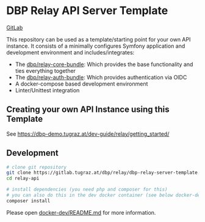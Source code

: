 # DBP Relay API Server Template

[GitLab](https://gitlab.tugraz.at/dbp/relay/dbp-relay-server-template)

This repository can be used as a template/starting point for your own API instance.
It consists of a minimally configures Symfony application and development environment
and includes/integrates:

* The [dbp/relay-core-bundle](https://gitlab.tugraz.at/dbp/relay/dbp-relay-core-bundle): Which provides the base functionality and ties everything together
* The [dbp/relay-auth-bundle](https://gitlab.tugraz.at/dbp/relay/dbp-relay-auth-bundle): Which provides authentication via OIDC
* A docker-compose based development environment
* Linter/Unittest integration

## Creating your own API Instance using this Template

See https://dbp-demo.tugraz.at/dev-guide/relay/getting_started/

## Development

```bash
# clone git repository
git clone https://gitlab.tugraz.at/dbp/relay/dbp-relay-server-template.git relay-api
cd relay-api

# install dependencies (you need php and composer for this)
# you can also do this in the dev docker container (see below docker-dev link)
composer install
```

Please open [docker-dev/README.md](./docker-dev/README.md) for more information.
